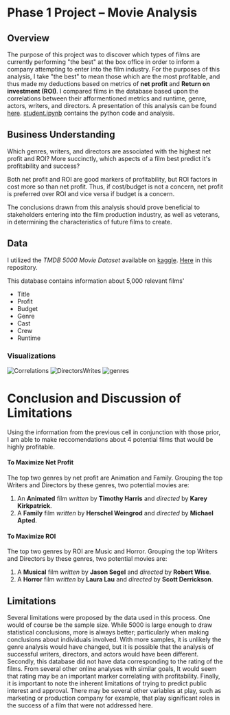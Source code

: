 # Phase 1 Project – Movie Analysis

## Overview
The purpose of this project was to discover which types of films are currently performing "the best" at the box office in order to inform a company attempting to enter into the film industry. For the purposes of this analysis, I take "the best" to mean those which are the most profitable, and thus made my deductions based on metrics of **net profit** and **Return on investment (ROI)**. I compared films in the database based upon the correlations between their afformentioned metrics and runtime, genre, actors, writers, and directors. A presentation of this analysis can be found [here](https://github.com/ACB-prgm/Phase1_Project/blob/main/presentation.pdf). [student.ipynb](https://github.com/ACB-prgm/Phase1_Project/blob/main/notebooks/student.ipynb) contains the python code and analysis.

## Business Understanding
Which genres, writers, and directors are associated with the highest net profit and ROI?  More succinctly, which aspects of a film best predict it's profitability and success?

Both net profit and ROI are good markers of profitability, but ROI factors in cost more so than net profit. Thus, if cost/budget is not a concern, net profit is preferred over ROI and vice versa if budget is a concern.

The conclusions drawn from this analysis should prove beneficial to stakeholders entering into the film production industry, as well as veterans, in determining the characteristics of future films to create.

## Data
I utilized the *TMDB 5000 Movie Dataset* available on [kaggle](https://www.kaggle.com/datasets/tmdb/tmdb-movie-metadata). [Here](https://github.com/ACB-prgm/Phase1_Project/tree/main/TMDB_5000) in this repository.

This database contains information about 5,000 relevant films'
- Title
- Profit
- Budget
- Genre
- Cast
- Crew
- Runtime

### Visualizations
![Correlations](https://user-images.githubusercontent.com/63984796/192377124-5c149d70-80a6-4604-b7f8-7af50d49e5c5.png)
![DirectorsWrites](https://user-images.githubusercontent.com/63984796/192377130-1040fff3-f9a1-445e-8eaf-539cbd83c426.png)
![genres](https://user-images.githubusercontent.com/63984796/192377131-8276313c-caeb-412e-8dbe-0454a6246ca6.png)


# Conclusion and Discussion of Limitations

Using the information from the previous cell in conjunction with those prior, I am able to make reccomendations about 4 potential films that would be highly profitable.

#### To Maximize Net Profit
The top two genres by net profit are Animation and Family. Grouping the top Writers and Directors by these genres, two potential movies are:
1. An **Animated** film *written* by **Timothy Harris** and *directed* by **Karey Kirkpatrick**.
2. A **Family** film *written* by **Herschel Weingrod** and *directed* by **Michael Apted**.

#### To Maximize ROI
The top two genres by ROI are Music and Horror. Grouping the top Writers and Directors by these genres, two potential movies are:
1. A **Musical** film *written* by **Jason Segel** and *directed* by **Robert Wise**.
2. A **Horror** film *written* by **Laura Lau** and *directed* by **Scott Derrickson**.

## Limitations
Several limitations were proposed by the data used in this process. One would of course be the sample size. While 5000 is large enough to draw statistical conclusions, more is always better; particularly when making conclusions about individuals involved. With more samples, it is unlikely the genre analysis would have changed, but it is possible that the analysis of successful writers, directors, and actors would have been different. Secondly, this database did not have data corresponding to the rating of the films. From several other online analyses with similar goals, It would seem that rating may be an important marker correlating with profitability. Finally, it is important to note the inherent limitations of trying to predict public interest and approval. There may be several other variables at play, such as marketing or production company for example, that play significant roles in the success of a film that were not addressed here.

